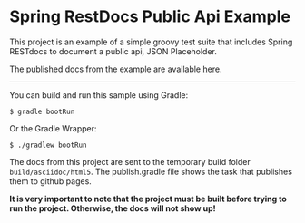 # Spring RestDocs Public Api Example

This project is an example of a simple groovy test suite that includes Spring RESTdocs to document a public api, JSON Placeholder.

The published docs from the example are available [here](http://jlstrater.github.io/spring-restdocs-public-api-example/).

-----

You can build and run this sample using Gradle:

```
$ gradle bootRun
```

Or the Gradle Wrapper:

```
$ ./gradlew bootRun
```

The docs from this project are sent to the temporary build folder `build/asciidoc/html5`.  The publish.gradle file 
shows the task that publishes them to github pages.

**It is very important to note that the project must be built before trying to run the project. Otherwise, the docs will not show up!**
